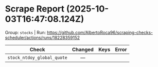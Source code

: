 # Scrape Report (2025-10-03T16:47:08.124Z)

Group: `stocks`  |  Run: https://github.com/AlbertoRoca96/scraping-checks-scheduler/actions/runs/18228359152

| Check | Changed | Keys | Error |
|---|:---:|:--|:--|
| `stock_ntdoy_global_quote` | — |  |  |
